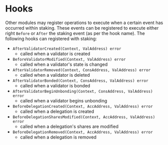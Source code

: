 <!--
order: 6
-->

# Hooks

Other modules may register operations to execute when a certain event has
occurred within staking.  These events can be registered to execute either
right `Before` or `After` the staking event (as per the hook name). The
following hooks can registered with staking:

- `AfterValidatorCreated(Context, ValAddress) error`
    - called when a validator is created
- `BeforeValidatorModified(Context, ValAddress) error`
    - called when a validator's state is changed
- `AfterValidatorRemoved(Context, ConsAddress, ValAddress) error`
    - called when a validator is deleted
- `AfterValidatorBonded(Context, ConsAddress, ValAddress) error`
    - called when a validator is bonded
- `AfterValidatorBeginUnbonding(Context, ConsAddress, ValAddress) error`
    - called when a validator begins unbonding
- `BeforeDelegationCreated(Context, AccAddress, ValAddress) error`
    - called when a delegation is created
- `BeforeDelegationSharesModified(Context, AccAddress, ValAddress) error`
    - called when a delegation's shares are modified
- `BeforeDelegationRemoved(Context, AccAddress, ValAddress) error`
    - called when a delegation is removed
